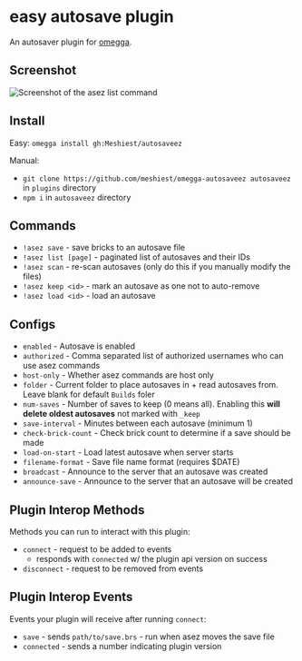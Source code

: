 # easy autosave plugin

An autosaver plugin for [omegga](https://github.com/brickadia-community/omegga).

## Screenshot

![Screenshot of the asez list command](https://i.imgur.com/IsWjkLQ.png)

## Install

Easy: `omegga install gh:Meshiest/autosaveez`

Manual:

- `git clone https://github.com/meshiest/omegga-autosaveez autosaveez` in `plugins` directory
- `npm i` in `autosaveez` directory

## Commands

- `!asez save` - save bricks to an autosave file
- `!asez list [page]` - paginated list of autosaves and their IDs
- `!asez scan` - re-scan autosaves (only do this if you manually modify the files)
- `!asez keep <id>` - mark an autosave as one not to auto-remove
- `!asez load <id>` - load an autosave

## Configs

- `enabled` - Autosave is enabled
- `authorized` - Comma separated list of authorized usernames who can use asez commands
- `host-only` - Whether asez commands are host only
- `folder` - Current folder to place autosaves in + read autosaves from. Leave blank for default `Builds` foler
- `num-saves` - Number of saves to keep (0 means all). Enabling this **will delete oldest autosaves** not marked with `_keep`
- `save-interval` - Minutes between each autosave (minimum 1)
- `check-brick-count` - Check brick count to determine if a save should be made
- `load-on-start` - Load latest autosave when server starts
- `filename-format` - Save file name format (requires \$DATE)
- `broadcast` - Announce to the server that an autosave was created
- `announce-save` - Announce to the server that an autosave will be created

## Plugin Interop Methods

Methods you can run to interact with this plugin:

- `connect` - request to be added to events
  - responds with `connected` w/ the plugin api version on success
- `disconnect` - request to be removed from events

## Plugin Interop Events

Events your plugin will receive after running `connect`:

- `save` - sends `path/to/save.brs` - run when asez moves the save file
- `connected` - sends a number indicating plugin version
